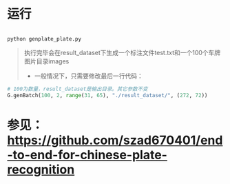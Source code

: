 # 运行
```shell

python genplate_plate.py 
```

>执行完毕会在result_dataset下生成一个标注文件test.txt和一个100个车牌图片目录images
>* 一般情况下，只需要修改最后一行代码：
```python
# 100为数量，result_dataset是输出目录。其它参数不变
G.genBatch(100, 2, range(31, 65), "./result_dataset/", (272, 72))
```
# 参见：https://github.com/szad670401/end-to-end-for-chinese-plate-recognition
